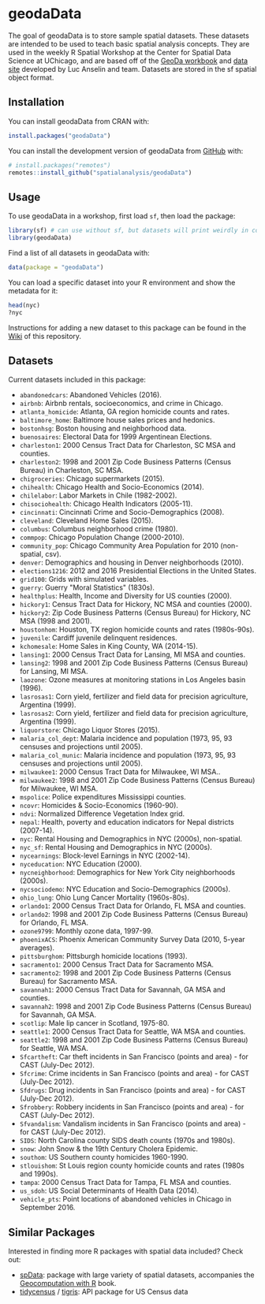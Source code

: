 
<!-- README.md is generated from README.Rmd. Please edit that file -->
geodaData
=========

<!-- badges: start -->
<!-- badges: end -->
The goal of geodaData is to store sample spatial datasets. These datasets are intended to be used to teach basic spatial analysis concepts. They are used in the weekly R Spatial Workshop at the Center for Spatial Data Science at UChicago, and are based off of the [GeoDa workbook](https://geodacenter.github.io/documentation.html) and [data site](https://geodacenter.github.io/data-and-lab/) developed by Luc Anselin and team. Datasets are stored in the sf spatial object format.

Installation
------------

You can install geodaData from CRAN with:

``` r
install.packages("geodaData")
```

You can install the development version of geodaData from [GitHub](https://github.com/) with:

``` r
# install.packages("remotes")
remotes::install_github("spatialanalysis/geodaData")
```

Usage
-----

To use geodaData in a workshop, first load `sf`, then load the package:

``` r
library(sf) # can use without sf, but datasets will print weirdly in console
library(geodaData)
```

Find a list of all datasets in geodaData with:

``` r
data(package = "geodaData")
```

You can load a specific dataset into your R environment and show the metadata for it:

``` r
head(nyc)
?nyc
```

Instructions for adding a new dataset to this package can be found in the [Wiki](https://github.com/spatialanalysis/geodaData/wiki/How-to-add-a-dataset-to-this-package) of this repository.

Datasets
--------

Current datasets included in this package:

-   `abandonedcars`: Abandoned Vehicles (2016).
-   `airbnb`: Airbnb rentals, socioeconomics, and crime in Chicago.
-   `atlanta_homicide`: Atlanta, GA region homicide counts and rates.
-   `baltimore_home`: Baltimore house sales prices and hedonics.
-   `bostonhsg`: Boston housing and neighborhood data.
-   `buenosaires`: Electoral Data for 1999 Argentinean Elections.
-   `charleston1`: 2000 Census Tract Data for Charleston, SC MSA and counties.
-   `charleston2`: 1998 and 2001 Zip Code Business Patterns (Census Bureau) in Charleston, SC MSA.
-   `chigroceries`: Chicago supermarkets (2015).
-   `chihealth`: Chicago Health and Socio-Economics (2014).
-   `chilelabor`: Labor Markets in Chile (1982-2002).
-   `chisociohealth`: Chicago Health Indicators (2005-11).
-   `cincinnati`: Cincinnati Crime and Socio-Demographics (2008).
-   `cleveland`: Cleveland Home Sales (2015).
-   `columbus`: Columbus neighborhood crime (1980).
-   `commpop`: Chicago Population Change (2000-2010).
-   `community_pop`: Chicago Community Area Population for 2010 (non-spatial, csv).
-   `denver`: Demographics and housing in Denver neighborhoods (2010).
-   `elections1216`: 2012 and 2016 Presidential Elections in the United States.
-   `grid100`: Grids with simulated variables.
-   `guerry`: Guerry "Moral Statistics" (1830s).
-   `healthplus`: Health, Income and Diversity for US counties (2000).
-   `hickory1`: Census Tract Data for Hickory, NC MSA and counties (2000).
-   `hickory2`: Zip Code Business Patterns (Census Bureau) for Hickory, NC MSA (1998 and 2001).
-   `houstonhom`: Houston, TX region homicide counts and rates (1980s-90s).
-   `juvenile`: Cardiff juvenile delinquent residences.
-   `kchomesale`: Home Sales in King County, WA (2014-15).
-   `lansing1`: 2000 Census Tract Data for Lansing, MI MSA and counties.
-   `lansing2`: 1998 and 2001 Zip Code Business Patterns (Census Bureau) for Lansing, MI MSA.
-   `laozone`: Ozone measures at monitoring stations in Los Angeles basin (1996).
-   `lasrosas1`: Corn yield, fertilizer and field data for precision agriculture, Argentina (1999).
-   `lasrosas2`: Corn yield, fertilizer and field data for precision agriculture, Argentina (1999).
-   `liquorstore`: Chicago Liquor Stores (2015).
-   `malaria_col_dept`: Malaria incidence and population (1973, 95, 93 censuses and projections until 2005).
-   `malaria_col_munic`: Malaria incidence and population (1973, 95, 93 censuses and projections until 2005).
-   `milwaukee1`: 2000 Census Tract Data for Milwaukee, WI MSA..
-   `milwaukee2`: 1998 and 2001 Zip Code Business Patterns (Census Bureau) for Milwaukee, WI MSA.
-   `mspolice`: Police expenditures Mississippi counties.
-   `ncovr`: Homicides & Socio-Economics (1960-90).
-   `ndvi`: Normalized Difference Vegetation Index grid.
-   `nepal`: Health, poverty and education indicators for Nepal districts (2007-14).
-   `nyc`: Rental Housing and Demographics in NYC (2000s), non-spatial.
-   `nyc_sf`: Rental Housing and Demographics in NYC (2000s).
-   `nycearnings`: Block-level Earnings in NYC (2002-14).
-   `nyceducation`: NYC Education (2000).
-   `nycneighborhood`: Demographics for New York City neighborhoods (2000s).
-   `nycsociodemo`: NYC Education and Socio-Demographics (2000s).
-   `ohio_lung`: Ohio Lung Cancer Mortality (1960s-80s).
-   `orlando1`: 2000 Census Tract Data for Orlando, FL MSA and counties.
-   `orlando2`: 1998 and 2001 Zip Code Business Patterns (Census Bureau) for Orlando, FL MSA.
-   `ozone9799`: Monthly ozone data, 1997-99.
-   `phoenixACS`: Phoenix American Community Survey Data (2010, 5-year averages).
-   `pittsburghom`: Pittsburgh homicide locations (1993).
-   `sacramento1`: 2000 Census Tract Data for Sacramento MSA.
-   `sacramento2`: 1998 and 2001 Zip Code Business Patterns (Census Bureau) for Sacramento MSA.
-   `savannah1`: 2000 Census Tract Data for Savannah, GA MSA and counties.
-   `savannah2`: 1998 and 2001 Zip Code Business Patterns (Census Bureau) for Savannah, GA MSA.
-   `scotlip`: Male lip cancer in Scotland, 1975-80.
-   `seattle1`: 2000 Census Tract Data for Seattle, WA MSA and counties.
-   `seattle2`: 1998 and 2001 Zip Code Business Patterns (Census Bureau) for Seattle, WA MSA.
-   `Sfcartheft`: Car theft incidents in San Francisco (points and area) - for CAST (July-Dec 2012).
-   `Sfcrime`: Crime incidents in San Francisco (points and area) - for CAST (July-Dec 2012).
-   `Sfdrugs`: Drug incidents in San Francisco (points and area) - for CAST (July-Dec 2012).
-   `Sfrobbery`: Robbery incidents in San Francisco (points and area) - for CAST (July-Dec 2012).
-   `Sfvandalism`: Vandalism incidents in San Francisco (points and area) - for CAST (July-Dec 2012).
-   `SIDS`: North Carolina county SIDS death counts (1970s and 1980s).
-   `snow`: John Snow & the 19th Century Cholera Epidemic.
-   `southom`: US Southern county homicides 1960-1990.
-   `stlouishom`: St Louis region county homicide counts and rates (1980s and 1990s).
-   `tampa`: 2000 Census Tract Data for Tampa, FL MSA and counties.
-   `us_sdoh`: US Social Determinants of Health Data (2014).
-   `vehicle_pts`: Point locations of abandoned vehicles in Chicago in September 2016.

Similar Packages
----------------

Interested in finding more R packages with spatial data included? Check out:

-   [spData](https://github.com/Nowosad/spData): package with large variety of spatial datasets, accompanies the [Geocomputation with R](https://geocompr.github.io) book.
-   [tidycensus](https://github.com/walkerke/tidycensus) / [tigris](https://github.com/walkerke/tigris): API package for US Census data
